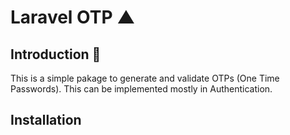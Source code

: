 # Laravel OTP ▲

## Introduction 🖖

This is a simple pakage to generate and validate OTPs (One Time Passwords). This can be implemented mostly in Authentication. 

## Installation

###